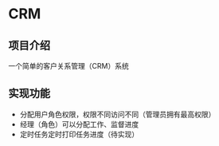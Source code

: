 # CRM
## 项目介绍
一个简单的客户关系管理（CRM）系统
## 实现功能
- 分配用户角色权限，权限不同访问不同（管理员拥有最高权限）
- 经理（角色）可以分配工作、监督进度
- 定时任务定时打印任务进度（待实现）
